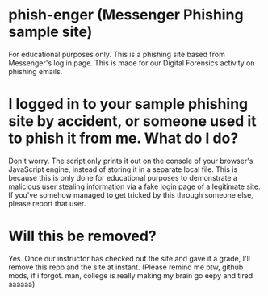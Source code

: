 # phish-enger (Messenger Phishing sample site)
For educational purposes only. This is a phishing site based from Messenger's log in page. This is made for our Digital Forensics activity on phishing emails.

# I logged in to your sample phishing site by accident, or someone used it to phish it from me. What do I do?
Don't worry. The script only prints it out on the console of your browser's JavaScript engine, instead of storing it in a separate local file. This is because this is only done for educational purposes to demonstrate a malicious user stealing information via a fake login page of a legitimate site. If you've somehow managed to get tricked by this through someone else, please report that user.

# Will this be removed?
Yes. Once our instructor has checked out the site and gave it a grade, I'll remove this repo and the site at instant. (Please remind me btw, github mods, if i forgot. man, college is really making my brain go eepy and tired aaaaaa)
